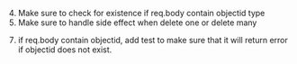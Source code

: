 <!-- code file -->

<!-- 1. Define schema for express, yup -->

<!-- 2. Change the auth & check for required fields in routes file -->

<!-- 3. Make sure to parse req.body in: create one, update one and update many -->

4. Make sure to check for existence if req.body contain objectid type
5. Make sure to handle side effect when delete one or delete many

<!-- test file -->

7. if req.body contain objectid, add test to make sure that it will return error
   if objectid does not exist.
